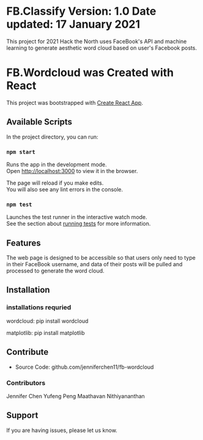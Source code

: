 FB.Classify
Version: 1.0
Date updated: 17 January 2021
========

This project for 2021 Hack the North uses FaceBook's API and machine learning to generate aesthetic word cloud based on user's Facebook posts.

# FB.Wordcloud was Created with React 

This project was bootstrapped with [Create React App](https://github.com/facebook/create-react-app).

## Available Scripts

In the project directory, you can run:

### `npm start`

Runs the app in the development mode.\
Open [http://localhost:3000](http://localhost:3000) to view it in the browser.

The page will reload if you make edits.\
You will also see any lint errors in the console.

### `npm test`

Launches the test runner in the interactive watch mode.\
See the section about [running tests](https://facebook.github.io/create-react-app/docs/running-tests) for more information.


Features
--------

The web page is designed to be accessible so that users only need to type in their FaceBook username, and data of their posts will be pulled and processed to generate the word cloud.


Installation
------------

### installations requried ###
wordcloud: pip install wordcloud

matplotlib: pip install matplotlib


Contribute
----------

- Source Code: github.com/jenniferchen11/fb-wordcloud

### Contributors ###
Jennifer Chen
Yufeng Peng
Maathavan Nithiyananthan


Support
-------

If you are having issues, please let us know.


